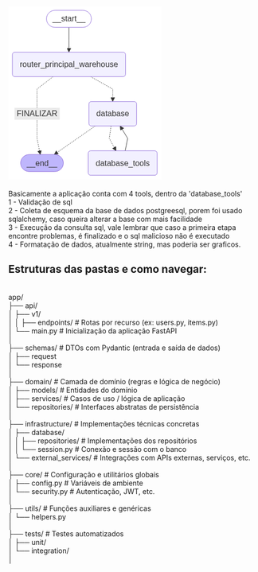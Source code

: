 ![Grafo](graph_financial.png)
<br/>
<br/>
Basicamente a aplicação conta com 4 tools, dentro da 'database_tools'
 <br/> 1 - Validação de sql
 <br/> 2 - Coleta de esquema da base de dados postgreesql, porem foi usado sqlalchemy, caso queira alterar a base com mais facilidade
 <br/> 3 - Execução da consulta sql, vale lembrar que caso a primeira etapa encontre problemas, é finalizado e o sql malicioso não é executado
 <br/> 4 - Formatação de dados, atualmente string, mas poderia ser graficos.
<br/>
## Estruturas das pastas e como navegar:
<br/>
app/ <br/>
├── api/ <br/>
│ ├── v1/ <br/>
│ │ ├── endpoints/ # Rotas por recurso (ex: users.py, items.py) <br/>
│ └── main.py # Inicialização da aplicação FastAPI <br/>
│ <br/>
├── schemas/ # DTOs com Pydantic (entrada e saída de dados) <br/>
│ ├── request <br/>
│ └── response <br/>
│ <br/>
├── domain/ # Camada de domínio (regras e lógica de negócio) <br/>
│ ├── models/ # Entidades do domínio <br/>
│ ├── services/ # Casos de uso / lógica de aplicação <br/>
│ └── repositories/ # Interfaces abstratas de persistência <br/>
│ <br/>
├── infrastructure/ # Implementações técnicas concretas <br/>
│ ├── database/ <br/>
│ │ ├── repositories/ # Implementações dos repositórios <br/>
│ │ └── session.py # Conexão e sessão com o banco <br/>
│ └── external_services/ # Integrações com APIs externas, serviços, etc. <br/>
│ <br/>
├── core/ # Configuração e utilitários globais <br/>
│ ├── config.py # Variáveis de ambiente <br/>
│ └── security.py # Autenticação, JWT, etc. <br/>
│ <br/>
├── utils/ # Funções auxiliares e genéricas <br/>
│ └── helpers.py <br/>
│ <br/>
├── tests/ # Testes automatizados <br/>
│ ├── unit/ <br/>
│ └── integration/ <br/>
│ <br/>

